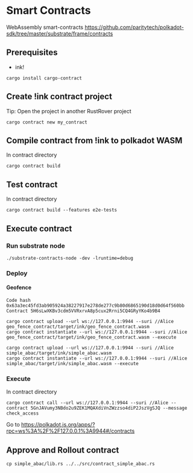# Smart Contracts

WebAssembly smart-contracts
https://github.com/paritytech/polkadot-sdk/tree/master/substrate/frame/contracts

## Prerequisites

- ink!

```shell
cargo install cargo-contract
```

## Create !ink contract project

Tip: Open the project in another RustRover project

```shell
cargo contract new my_contract
```

## Compile contract from !ink to polkadot WASM

In contract directory

```shell
cargo contract build
```

## Test contract

In contract directory

```shell
cargo contract build --features e2e-tests
```

## Execute contract

### Run substrate node

```shell
./substrate-contracts-node -dev -lruntime=debug
```

### Deploy

#### Geofence

```text
Code hash 0x63a3ec45fd3ab905924a38227917e278de277c9b80d6865190d18d0d64f560bb
Contract 5H6sLwXKBv3cdm5VVRxrvA8p5cux2Rrni5CQ4GRyYKo4b9B4
```

```shell
cargo contract upload --url ws://127.0.0.1:9944 --suri //Alice geo_fence_contract/target/ink/geo_fence_contract.wasm
cargo contract instantiate --url ws://127.0.0.1:9944 --suri //Alice geo_fence_contract/target/ink/geo_fence_contract.wasm --execute
```

```shell
cargo contract upload --url ws://127.0.0.1:9944 --suri //Alice simple_abac/target/ink/simple_abac.wasm
cargo contract instantiate --url ws://127.0.0.1:9944 --suri //Alice simple_abac/target/ink/simple_abac.wasm --execute
```

### Execute

In contract directory

```shell
cargo contract call --url ws://127.0.0.1:9944 --suri //Alice --contract 5GnJAVumy3NBdo2u9ZEK1MQAXdiVnZWzzso4diP2JszVgSJQ --message check_access
```

Go to https://polkadot.js.org/apps/?rpc=ws%3A%2F%2F127.0.0.1%3A9944#/contracts

## Approve and Rollout contract

```shell
cp simple_abac/lib.rs ../../src/contract_simple_abac.rs
```
